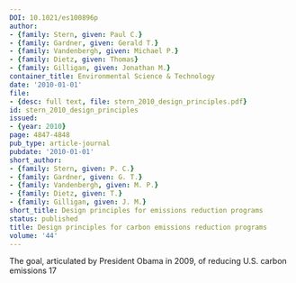 ```yaml
---
DOI: 10.1021/es100896p
author:
- {family: Stern, given: Paul C.}
- {family: Gardner, given: Gerald T.}
- {family: Vandenbergh, given: Michael P.}
- {family: Dietz, given: Thomas}
- {family: Gilligan, given: Jonathan M.}
container_title: Environmental Science & Technology
date: '2010-01-01'
file:
- {desc: full text, file: stern_2010_design_principles.pdf}
id: stern_2010_design_principles
issued:
- {year: 2010}
page: 4847-4848
pub_type: article-journal
pubdate: '2010-01-01'
short_author:
- {family: Stern, given: P. C.}
- {family: Gardner, given: G. T.}
- {family: Vandenbergh, given: M. P.}
- {family: Dietz, given: T.}
- {family: Gilligan, given: J. M.}
short_title: Design principles for emissions reduction programs
status: published
title: Design principles for carbon emissions reduction programs
volume: '44'
---
```

The goal, articulated by President Obama in 2009, of reducing U.S. carbon emissions 17
